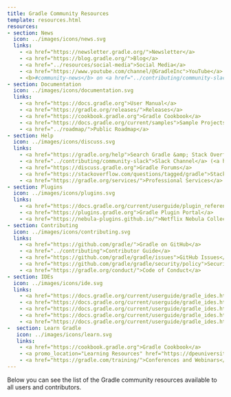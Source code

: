 ```yaml
---
title: Gradle Community Resources
template: resources.html
resources:
- section: News
  icon: ../images/icons/news.svg
  links:
    - <a href="https://newsletter.gradle.org/">Newsletter</a>
    - <a href="https://blog.gradle.org/">Blog</a>
    - <a href="../resources/social-media">Social Media</a>
    - <a href="https://www.youtube.com/channel/@GradleInc">YouTube</a>
    - <b>#community-news</b> on <a href="../contributing/community-slack">Slack</a> 
- section: Documentation
  icon: ../images/icons/documentation.svg
  links:
    - <a href="https://docs.gradle.org">User Manual</a>
    - <a href="https://gradle.org/releases/">Releases</a>
    - <a href="https://cookbook.gradle.org">Gradle Cookbook</a>
    - <a href="https://docs.gradle.org/current/samples">Sample Projects</a>
    - <a href="../roadmap/">Public Roadmap</a>
- section: Help
  icon: ../images/icons/discuss.svg
  links:
    - <a href="https://gradle.org/help">Search Gradle &amp; Stack Overflow</a>
    - <a href="../contributing/community-slack">Slack Channel</a> (<a href="https://www.linen.dev/s/gradle-community">Archive</a>)
    - <a href="https://discuss.gradle.org">Gradle Forums</a>
    - <a href="https://stackoverflow.com/questions/tagged/gradle">Stack Overflow</a>
    - <a href="https://gradle.org/services/">Professional Services</a>
- section: Plugins
  icon: ../images/icons/plugins.svg
  links:
    - <a href="https://docs.gradle.org/current/userguide/plugin_reference.html">Gradle Core Plugins</a>
    - <a href="https://plugins.gradle.org">Gradle Plugin Portal</a>
    - <a href="https://nebula-plugins.github.io/">Netflix Nebula Collection</a>
- section: Contributing
  icon: ../images/icons/contributing.svg
  links:
    - <a href="https://github.com/gradle/">Gradle on GitHub</a>
    - <a href="../contributing">Contributor Guide</a>
    - <a href="https://github.com/gradle/gradle/issues">GitHub Issues</a>
    - <a href="https://github.com/gradle/gradle/security/policy">Security Vulnerability Reporting Policy</a>
    - <a href="https://gradle.org/conduct/">Code of Conduct</a>
- section: IDEs
  icon: ../images/icons/ide.svg
  links:
    - <a href="https://docs.gradle.org/current/userguide/gradle_ides.html#intellij_idea">IntelliJ IDEA</a>
    - <a href="https://docs.gradle.org/current/userguide/gradle_ides.html#visual_studio_code">Visual Studio Code</a>
    - <a href="https://docs.gradle.org/current/userguide/gradle_ides.html#android_studio">Android Studio</a>
    - <a href="https://docs.gradle.org/current/userguide/gradle_ides.html#eclipse">Eclipse Buildship</a>
    - <a href="https://docs.gradle.org/current/userguide/gradle_ides.html#netbeans">Apache NetBeans</a>
-  section: Learn Gradle
   icon: ../images/icons/learn.svg
   links:
    - <a href="https://cookbook.gradle.org">Gradle Cookbook</a>
    - <a promo_location="Learning Resources" href="https://dpeuniversity.gradle.com/app">DPE University</a>
    - <a href="https://gradle.com/training/">Conferences and Webinars</a>
---
```


Below you can see the list of the Gradle community resources
available to all users and contributors.
